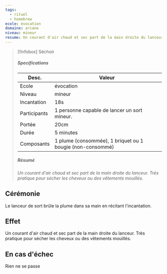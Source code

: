 ```yaml
---
tags:
  - rituel
  - homebrew
ecole: évocation
domaine: arcane
niveau: mineur
resume: Un courant d'air chaud et sec part de la main droite du lanceur. Très pratique pour sécher les cheveux ou des vêtements mouillés.
---
```



> [!Infobox] Séchoir
> ##### Specifications
> | Desc. | Valeur |
> | --- | --- |
> | Ecole | évocation |
> | Niveau | mineur |
> | Incantation | 18s |
> | Participants | 1 personne capable de lancer un sort mineur. |
> | Portée | 20cm |
> | Durée | 5 minutes |
> | Composants | 1 plume (consommée), 1 briquet ou 1 bougie (non-consommé) |
> ##### Résumé
> *Un courant d'air chaud et sec part de la main droite du lanceur. Très pratique pour sécher les cheveux ou des vêtements mouillés.*

## Cérémonie
Le lanceur de sort brûle la plume dans sa main en récitant l'incantation.

## Effet
Un courant d'air chaud et sec part de la main droite du lanceur. Très pratique pour sécher les cheveux ou des vêtements mouillés.

## En cas d'échec
Rien ne se passe
